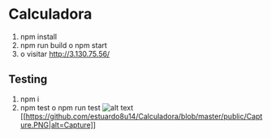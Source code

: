 # Calculadora
1. npm install
2. npm run build o npm start
3.  o visitar  http://3.130.75.56/
## Testing
1. npm i
1. npm test o npm run test
![alt text](https://github.com/estuardo8u14/Calculadora/?raw=true)
[[https://github.com/estuardo8u14/Calculadora/blob/master/public/Capture.PNG|alt=Capture]]
